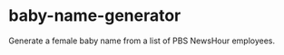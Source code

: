 baby-name-generator
===================

Generate a female baby name from a list of PBS NewsHour employees.
